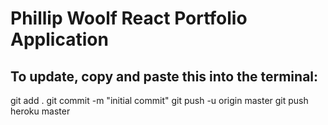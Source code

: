 # Phillip Woolf React Portfolio Application

## To update, copy and paste this into the terminal:

git add .
git commit -m "initial commit"
git push -u origin master
git push heroku master
